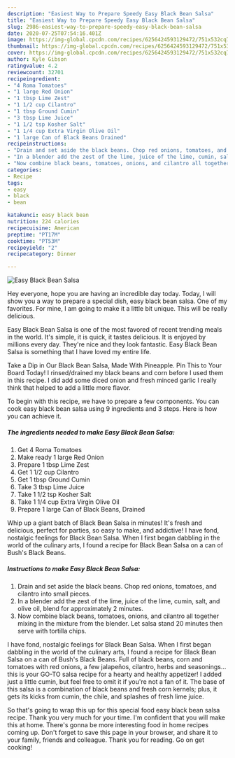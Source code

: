 ```yaml
---
description: "Easiest Way to Prepare Speedy Easy Black Bean Salsa"
title: "Easiest Way to Prepare Speedy Easy Black Bean Salsa"
slug: 2986-easiest-way-to-prepare-speedy-easy-black-bean-salsa
date: 2020-07-25T07:54:16.401Z
image: https://img-global.cpcdn.com/recipes/6256424593129472/751x532cq70/easy-black-bean-salsa-recipe-main-photo.jpg
thumbnail: https://img-global.cpcdn.com/recipes/6256424593129472/751x532cq70/easy-black-bean-salsa-recipe-main-photo.jpg
cover: https://img-global.cpcdn.com/recipes/6256424593129472/751x532cq70/easy-black-bean-salsa-recipe-main-photo.jpg
author: Kyle Gibson
ratingvalue: 4.2
reviewcount: 32701
recipeingredient:
- "4 Roma Tomatoes"
- "1 large Red Onion"
- "1 tbsp Lime Zest"
- "1 1/2 cup Cilantro"
- "1 tbsp Ground Cumin"
- "3 tbsp Lime Juice"
- "1 1/2 tsp Kosher Salt"
- "1 1/4 cup Extra Virgin Olive Oil"
- "1 large Can of Black Beans Drained"
recipeinstructions:
- "Drain and set aside the black beans. Chop red onions, tomatoes, and cilantro into small pieces."
- "In a blender add the zest of the lime, juice of the lime, cumin, salt, and olive oil, blend for approximately 2 minutes."
- "Now combine black beans, tomatoes, onions, and cilantro all together mixing in the mixture from the blender. Let salsa stand 20 minutes then serve with tortilla chips."
categories:
- Recipe
tags:
- easy
- black
- bean

katakunci: easy black bean 
nutrition: 224 calories
recipecuisine: American
preptime: "PT17M"
cooktime: "PT53M"
recipeyield: "2"
recipecategory: Dinner

---
```



![Easy Black Bean Salsa](https://img-global.cpcdn.com/recipes/6256424593129472/751x532cq70/easy-black-bean-salsa-recipe-main-photo.jpg)

Hey everyone, hope you are having an incredible day today. Today, I will show you a way to prepare a special dish, easy black bean salsa. One of my favorites. For mine, I am going to make it a little bit unique. This will be really delicious.

Easy Black Bean Salsa is one of the most favored of recent trending meals in the world. It's simple, it is quick, it tastes delicious. It is enjoyed by millions every day. They're nice and they look fantastic. Easy Black Bean Salsa is something that I have loved my entire life.

Take a Dip in Our Black Bean Salsa, Made With Pineapple. Pin This to Your Board Today! I rinsed/drained my black beans and corn before I used them in this recipe. I did add some diced onion and fresh minced garlic I really think that helped to add a little more flavor.


To begin with this recipe, we have to prepare a few components. You can cook easy black bean salsa using 9 ingredients and 3 steps. Here is how you can achieve it.

<!--inarticleads1-->

##### The ingredients needed to make Easy Black Bean Salsa:

1. Get 4 Roma Tomatoes
1. Make ready 1 large Red Onion
1. Prepare 1 tbsp Lime Zest
1. Get 1 1/2 cup Cilantro
1. Get 1 tbsp Ground Cumin
1. Take 3 tbsp Lime Juice
1. Take 1 1/2 tsp Kosher Salt
1. Take 1 1/4 cup Extra Virgin Olive Oil
1. Prepare 1 large Can of Black Beans, Drained


Whip up a giant batch of Black Bean Salsa in minutes! It&#39;s fresh and delicious, perfect for parties, so easy to make, and addictive! I have fond, nostalgic feelings for Black Bean Salsa. When I first began dabbling in the world of the culinary arts, I found a recipe for Black Bean Salsa on a can of Bush&#39;s Black Beans. 

<!--inarticleads2-->

##### Instructions to make Easy Black Bean Salsa:

1. Drain and set aside the black beans. Chop red onions, tomatoes, and cilantro into small pieces.
1. In a blender add the zest of the lime, juice of the lime, cumin, salt, and olive oil, blend for approximately 2 minutes.
1. Now combine black beans, tomatoes, onions, and cilantro all together mixing in the mixture from the blender. Let salsa stand 20 minutes then serve with tortilla chips.


I have fond, nostalgic feelings for Black Bean Salsa. When I first began dabbling in the world of the culinary arts, I found a recipe for Black Bean Salsa on a can of Bush&#39;s Black Beans. Full of black beans, corn and tomatoes with red onions, a few jalapeños, cilantro, herbs and seasonings… this is your GO-TO salsa recipe for a hearty and healthy appetizer! I added just a little cumin, but feel free to omit it if you&#39;re not a fan of it. The base of this salsa is a combination of black beans and fresh corn kernels; plus, it gets its kicks from cumin, the chile, and splashes of fresh lime juice. 

So that's going to wrap this up for this special food easy black bean salsa recipe. Thank you very much for your time. I'm confident that you will make this at home. There's gonna be more interesting food in home recipes coming up. Don't forget to save this page in your browser, and share it to your family, friends and colleague. Thank you for reading. Go on get cooking!
